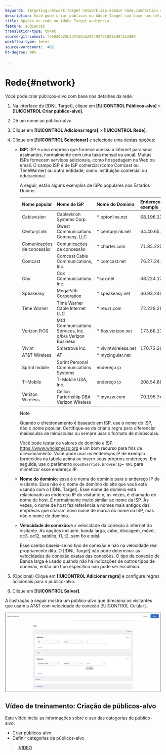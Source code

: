 ```yaml
---
keywords: Targeting;network;target network;isp;domain name;connection speed;target isp;target domain name;target connection speed
description: Você pode criar públicos no Adobe Target com base nos detalhes da rede.
title: Opções de rede no Adobe Target audiência
feature: audiences
translation-type: tm+mt
source-git-commit: fe6826e25b2d7c66ab245492f610585d0f5b3d69
workflow-type: tm+mt
source-wordcount: '482'
ht-degree: 98%

---
```



# Rede{#network}

Você pode criar públicos-alvo com base nos detalhes da rede.

1. Na interface do [!DNL Target], clique em **[!UICONTROL Públicos-alvo]** > **[!UICONTROL Criar público-alvo]**.
1. Dê um nome ao público-alvo.
1. Clique em **[!UICONTROL Adicionar regra]** > **[!UICONTROL Rede]**.
1. Clique em **[!UICONTROL Selecionar]** e selecione uma destas opções:

   * **ISP:** ISP é uma empresa que fornece acesso a Internet para seus assinantes, normalmente com uma taxa mensal ou anual. Muitas ISPs fornecem serviços adicionais, como hospedagem na Web ou email. O campo ISP é de ISP comercial (como Comcast ou TimeWarner) ou outra entidade, como instituição comercial ou educacional.

      A seguir, estão alguns exemplos de ISPs populares nos Estados Unidos:

      | Nome popular | Nome de ISP | Nome do Domínio | Endereço IP de exemplo |
      |---|---|---|---|
      | Cablevision | Cablevision Systems Corp. | *.optonline.net | 68.196.130.239 |
      | CenturyLink | Qwest Communications Company, LLC | *.centurylink.net | 64.40.65.0 |
      | Comunicações de concessão | Comunicações de concessão | *.charter.com | 71.85.225.124 |
      | Comcast | Comcast Cable Communications, Inc. | *.comcast.net | 76.27.24.28 |
      | Cox | Cox Communications Inc. | *cox.net | 68.224.174.22 |
      | Speakeasy | MegaPath Corporation | *.speakeasy.net | 66.93.240.0 |
      | Time Warner | Time Warner Cable Internet LLC | *.res.rr.com | 72.229.28.185 |
      | Verizon FiOS | MCI Communications Services, Inc. d/b/a Verizon Business | *.fios.verizon.net | 173.68.112.34 |
      | Vivint | Smartrove Inc. | *.vivintwireless.net | 170.72.26.105 |
      | AT&amp;T Wireless | AT | *.mycingular.net |  |
      | Sprint mobile | Sprint Personal Communications Systems | endereço ip |  |
      | T-Mobile | T-Mobile USA, Inc. | endereço ip | 208.54.86.0 |
      | Verizon Wireless | Cellco Parternship DBA Verizon Wireless | *.myvzw.com | 70.195.74.199 |

      >[!NOTE]
      >
      >Quando o direcionamento é baseado em ISP, use o nome do ISP, não o nome popular. Certifique-se de criar a regra para diferenciar maiúsculas de minúsculas ou sempre usar o formato de minúsculas.

      Você pode testar os valores de domínio e ISP. [](https://www.whoismyisp.org)https://www.whoismyisp.org é um bom recurso para fins de direcionamento. Você pode usar os endereços IP de exemplo fornecidos na tabela acima ou inserir seus próprios endereços. Em seguida, use o parâmetro `mboxOverride.browserIp= URL` para mimetizar esse endereço IP.

   * **Nome do domínio:** esse é o nome do domínio para o endereço IP do visitante. Esse não é o nome de domínio do site que você está usando com o [!DNL Target]. Esse nome de domínio está relacionado ao endereço IP do visitante e, às vezes, é chamado de nome de host. É normalmente muito similar ao nome da ISP. Às vezes, o nome de host faz referência a nomes mais antigos das empresas que criaram novo nome de marca do nome da ISP, mas não o nome do domínio.
   * **Velocidade de conexão:**&#x200B;é a velocidade da conexão à internet do visitante. As opções incluem: banda larga, cabo, discagem, móvel, oc3, oc12, satélite, t1, t2, sem fio e xdsl.

      Esse cambo baseia-se no tipo de conexão e não na velocidade real propriamente dita. O [!DNL Target] não pode determinar as velocidades de conexão exatas das conexões. O tipo de conexão de Banda larga é usado quando não há indicações de outros tipos de conexão, então um tipo específico não pode ser escolhido.

1. (Opcional) Clique em **[!UICONTROL Adicionar regra]** e configure regras adicionais para o público-alvo.
1. Clique em **[!UICONTROL Salvar]**.

A ilustração a seguir mostra um público-alvo que direciona os visitantes que usam a AT&amp;T com velocidade de conexão [!UICONTROL Celular].

![Direcionamento de rede](assets/target_network.png)

## Vídeo de treinamento: Criação de públicos-alvo

Este vídeo inclui as informações sobre o uso das categorias de público-alvo.

* Criar públicos-alvo
* Definir categorias de públicos-alvo

>[!VIDEO](https://video.tv.adobe.com/v/17392)
